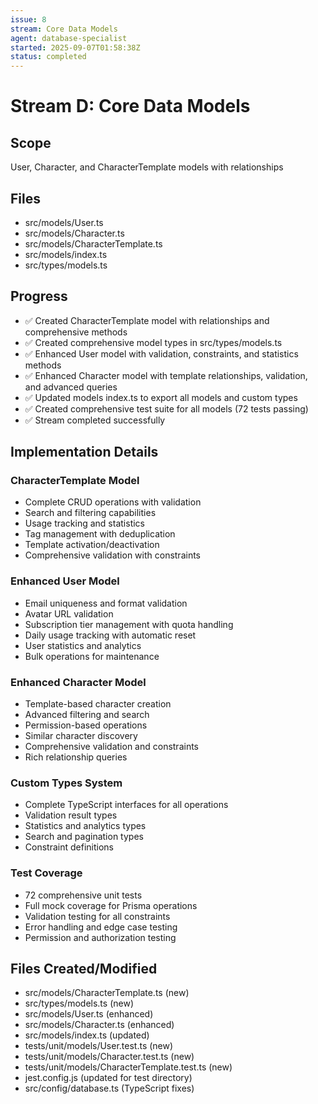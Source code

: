 ```yaml
---
issue: 8
stream: Core Data Models
agent: database-specialist
started: 2025-09-07T01:58:38Z
status: completed
---
```


# Stream D: Core Data Models

## Scope
User, Character, and CharacterTemplate models with relationships

## Files
- src/models/User.ts
- src/models/Character.ts
- src/models/CharacterTemplate.ts
- src/models/index.ts
- src/types/models.ts

## Progress
- ✅ Created CharacterTemplate model with relationships and comprehensive methods
- ✅ Created comprehensive model types in src/types/models.ts
- ✅ Enhanced User model with validation, constraints, and statistics methods
- ✅ Enhanced Character model with template relationships, validation, and advanced queries
- ✅ Updated models index.ts to export all models and custom types
- ✅ Created comprehensive test suite for all models (72 tests passing)
- ✅ Stream completed successfully

## Implementation Details

### CharacterTemplate Model
- Complete CRUD operations with validation
- Search and filtering capabilities
- Usage tracking and statistics
- Tag management with deduplication
- Template activation/deactivation
- Comprehensive validation with constraints

### Enhanced User Model
- Email uniqueness and format validation
- Avatar URL validation
- Subscription tier management with quota handling
- Daily usage tracking with automatic reset
- User statistics and analytics
- Bulk operations for maintenance

### Enhanced Character Model
- Template-based character creation
- Advanced filtering and search
- Permission-based operations
- Similar character discovery
- Comprehensive validation and constraints
- Rich relationship queries

### Custom Types System
- Complete TypeScript interfaces for all operations
- Validation result types
- Statistics and analytics types
- Search and pagination types
- Constraint definitions

### Test Coverage
- 72 comprehensive unit tests
- Full mock coverage for Prisma operations
- Validation testing for all constraints
- Error handling and edge case testing
- Permission and authorization testing

## Files Created/Modified
- src/models/CharacterTemplate.ts (new)
- src/types/models.ts (new)
- src/models/User.ts (enhanced)
- src/models/Character.ts (enhanced) 
- src/models/index.ts (updated)
- tests/unit/models/User.test.ts (new)
- tests/unit/models/Character.test.ts (new)
- tests/unit/models/CharacterTemplate.test.ts (new)
- jest.config.js (updated for test directory)
- src/config/database.ts (TypeScript fixes)